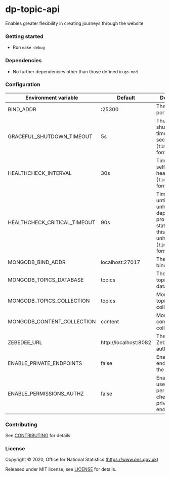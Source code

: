 dp-topic-api
================

Enables greater flexibility in creating journeys through the website

### Getting started

* Run `make debug`

### Dependencies

* No further dependencies other than those defined in `go.mod`

### Configuration

| Environment variable         | Default                | Description
| ---------------------------- | ---------------------- | -----------
| BIND_ADDR                    | :25300                 | The host and port to bind to
| GRACEFUL_SHUTDOWN_TIMEOUT    | 5s                     | The graceful shutdown timeout in seconds (`time.Duration` format)
| HEALTHCHECK_INTERVAL         | 30s                    | Time between self-healthchecks (`time.Duration` format)
| HEALTHCHECK_CRITICAL_TIMEOUT | 90s                    | Time to wait until an unhealthy dependent propagates its state to make this app unhealthy (`time.Duration` format)
| MONGODB_BIND_ADDR            | localhost:27017        | The MongoDB bind address
| MONGODB_TOPICS_DATABASE      | topics                 | The MongoDB topics database
| MONGODB_TOPICS_COLLECTION    | topics                 | MongoDB topics collection
| MONGODB_CONTENT_COLLECTION   | content                | MongoDB content collection
| ZEBEDEE_URL                  | http://localhost:8082  | The URL to Zebedee (for authentication)
| ENABLE_PRIVATE_ENDPOINTS     | false                  | Enable private endpoints for the API
| ENABLE_PERMISSIONS_AUTHZ     | false                  | Enable/disable user/service permissions checking for private endpoints
### Contributing

See [CONTRIBUTING](CONTRIBUTING.md) for details.

### License

Copyright © 2020, Office for National Statistics (https://www.ons.gov.uk)

Released under MIT license, see [LICENSE](LICENSE.md) for details.

